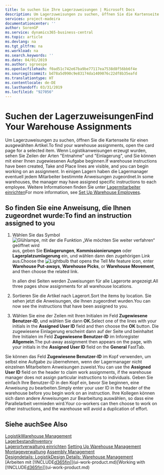 ```yaml
---
title: So suchen Sie Ihre Lagerzuweisungen | Microsoft Docs
description: Um Lagerzuweisungen zu suchen, öffnen Sie die Kartenseite für einen ausgewählten Artikel. Wenn Logistikanweisungen erzeugt wurden, sehen Sie Zeilen der Arten "Entnahme" und "Einlagerung", und Sie können mit einer Ihnen zugewiesenen Aufgabe beginnen. In einigen Lagern haben die Lagermanager eventuell jedem Mitarbeiter bestimmte Anweisungen zugeordnet.
services: project-madeira
documentationcenter: ''
author: SorenGP
ms.service: dynamics365-business-central
ms.topic: article
ms.devlang: na
ms.tgt_pltfrm: na
ms.workload: na
ms.search.keywords: ''
ms.date: 04/01/2019
ms.author: sgroespe
ms.openlocfilehash: f0ad51c742e67ba9be77117ea7538d8f56bb6f4e
ms.sourcegitcommit: bd78a5d990c9e83174da1409076c22df8b35eafd
ms.translationtype: HT
ms.contentlocale: de-DE
ms.lasthandoff: 03/31/2019
ms.locfileid: "927056"
---
```

# <a name="find-your-warehouse-assignments"></a><span data-ttu-id="6c305-105">Suchen der Lagerzuweisungen</span><span class="sxs-lookup"><span data-stu-id="6c305-105">Find Your Warehouse Assignments</span></span>
<span data-ttu-id="6c305-106">Um Lagerzuweisungen zu suchen, öffnen Sie die Kartenseite für einen ausgewählten Artikel.</span><span class="sxs-lookup"><span data-stu-id="6c305-106">To find your warehouse assignments, open the card page for a selected item.</span></span> <span data-ttu-id="6c305-107">Wenn Logistikanweisungen erzeugt wurden, sehen Sie Zeilen der Arten "Entnahme" und "Einlagerung", und Sie können mit einer Ihnen zugewiesenen Aufgabe beginnen.</span><span class="sxs-lookup"><span data-stu-id="6c305-107">If warehouse instructions have been created, Take and Place lines are visible, and you can begin working on an assignment.</span></span> <span data-ttu-id="6c305-108">In einigen Lagern haben die Lagermanager eventuell jedem Mitarbeiter bestimmte Anweisungen zugeordnet.</span><span class="sxs-lookup"><span data-stu-id="6c305-108">In some warehouses, the manager may have assigned specific instructions to each employee.</span></span> <span data-ttu-id="6c305-109">Weitere Informationen finden Sie unter [Lagermitarbeiter einrichten](warehouse-how-to-set-up-warehouse-employees.md)</span><span class="sxs-lookup"><span data-stu-id="6c305-109">For more information, see [Set Up Warehouse Employees](warehouse-how-to-set-up-warehouse-employees.md).</span></span>

## <a name="to-find-an-instruction-assigned-to-you"></a><span data-ttu-id="6c305-110">So finden Sie eine Anweisung, die Ihnen zugeordnet wurde:</span><span class="sxs-lookup"><span data-stu-id="6c305-110">To find an instruction assigned to you</span></span>  
1.  <span data-ttu-id="6c305-111">Wählen Sie das Symbol ![Glühlampe, mit der die Funktion „Wie möchten Sie weiter verfahren“ geöffnet wird](media/ui-search/search_small.png "Wie möchten Sie weiter verfahren?") aus, geben Sie **Einlagerungen**, **Kommissionierungen** oder **Lagerplatzumlagerung** ein, und wählen dann den zugehörigen Link aus.</span><span class="sxs-lookup"><span data-stu-id="6c305-111">Choose the ![Lightbulb that opens the Tell Me feature](media/ui-search/search_small.png "Tell me what you want to do") icon, enter **Warehouse Put-aways**, **Warehouse Picks**, or **Warehouse Movement**, and then choose the related link.</span></span>

    <span data-ttu-id="6c305-112">In allen drei Seiten werden Zuweisungen für alle Lagerorte angezeigt.</span><span class="sxs-lookup"><span data-stu-id="6c305-112">All three pages show assignments for all warehouse locations.</span></span>  

2. <span data-ttu-id="6c305-113">Sortieren Sie die Artikel nach Lagerort.</span><span class="sxs-lookup"><span data-stu-id="6c305-113">Sort the items by location.</span></span> <span data-ttu-id="6c305-114">Sie sehen jetzt die Anweisungen, die Ihnen zugeordnet wurden.</span><span class="sxs-lookup"><span data-stu-id="6c305-114">You can now see the instructions that have been assigned to you.</span></span>  
3. <span data-ttu-id="6c305-115">Wählen Sie eine der Zeilen mit Ihren Initialen im Feld **Zugewiesene Benutzer-ID**, und wählen Sie dann **OK.**</span><span class="sxs-lookup"><span data-stu-id="6c305-115">Select one of the lines with your initials in the **Assigned User ID** field and then choose the **OK** button.</span></span> <span data-ttu-id="6c305-116">Die zugewiesene Einlagerung erscheint dann auf der Seite und beinhaltet Ihre Initialen im Feld **Zugewiesene Benutzer-ID** im Inforegister **Allgemein**.</span><span class="sxs-lookup"><span data-stu-id="6c305-116">The put-away assignment then appears on the page, with your initials in the **Assigned User ID** field on the **General** FastTab.</span></span>  

<span data-ttu-id="6c305-117">Sie können das Feld **Zugewiesene Benutzer-ID** im Kopf verwenden, um selbst eine Aufgabe zu übernehmen, wenn der Lagermanager nicht einzelnen Mitarbeitern Anweisungen zuweist.</span><span class="sxs-lookup"><span data-stu-id="6c305-117">You can use the **Assigned User ID** field on the header to claim work assignments, if the warehouse manager does not assign particular instructions to individuals.</span></span> <span data-ttu-id="6c305-118">Geben Sie einfach Ihre Benutzer-ID in den Kopf ein, bevor Sie beginnen, eine Anweisung zu bearbeiten.</span><span class="sxs-lookup"><span data-stu-id="6c305-118">Simply enter your user ID in the header of the warehouse before you begin work on an instruction.</span></span> <span data-ttu-id="6c305-119">Ihre Kollegen können sich dann andere Anweisungen zur Bearbeitung auswählen, so dass eine Parallelarbeit vermieden wird.</span><span class="sxs-lookup"><span data-stu-id="6c305-119">Your co-workers can then choose to work on other instructions, and the warehouse will avoid a duplication of effort.</span></span>  

## <a name="see-also"></a><span data-ttu-id="6c305-120">Siehe auch</span><span class="sxs-lookup"><span data-stu-id="6c305-120">See Also</span></span>  
[<span data-ttu-id="6c305-121">Logistik</span><span class="sxs-lookup"><span data-stu-id="6c305-121">Warehouse Management</span></span>](warehouse-manage-warehouse.md)  
[<span data-ttu-id="6c305-122">Lagerbestand</span><span class="sxs-lookup"><span data-stu-id="6c305-122">Inventory</span></span>](inventory-manage-inventory.md)  
<span data-ttu-id="6c305-123">[Lagerortverwaltung einrichten](warehouse-setup-warehouse.md)   </span><span class="sxs-lookup"><span data-stu-id="6c305-123">[Setting Up Warehouse Management](warehouse-setup-warehouse.md)   </span></span>  
<span data-ttu-id="6c305-124">[Montageverwaltung](assembly-assemble-items.md)  </span><span class="sxs-lookup"><span data-stu-id="6c305-124">[Assembly Management](assembly-assemble-items.md)  </span></span>  
[<span data-ttu-id="6c305-125">Designdetails: Logistik</span><span class="sxs-lookup"><span data-stu-id="6c305-125">Design Details: Warehouse Management</span></span>](design-details-warehouse-management.md)  
<span data-ttu-id="6c305-126">[Arbeiten mit [!INCLUDE[d365fin](includes/d365fin_md.md)]](ui-work-product.md)</span><span class="sxs-lookup"><span data-stu-id="6c305-126">[Working with [!INCLUDE[d365fin](includes/d365fin_md.md)]](ui-work-product.md)</span></span> 
